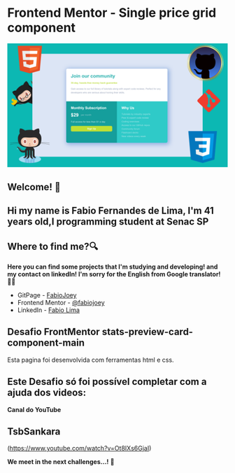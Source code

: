 # Frontend Mentor - Single price grid component

![Design preview for the Single price grid component coding challenge](./design/desktop-preview.png)

## Welcome! 👋

## Hi my name is Fabio Fernandes de Lima, I'm 41 years old,I programming student at Senac SP  

## Where to find me?🔍

**Here you can find some projects that I'm studying and developing! and my contact on linkedIn!
I'm sorry for the English from Google translator!**🤷‍♂️

- GitPage - [FabioJoey](https://fabiojoey.github.io/single-price-grid-component-master)
- Frontend Mentor - [@fabiojoey](https://www.frontendmentor.io/profile/fabiojoey)
- LinkedIn - [Fabio Lima](https://www.linkedin.com/in/fabio-fernandes-lima-a39105224/)

## Desafio FrontMentor stats-preview-card-component-main

Esta pagina foi desenvolvida com ferramentas html e css.

## Este Desafio só foi possível completar com a ajuda dos videos:
**Canal do YouTube**
## TsbSankara
(https://www.youtube.com/watch?v=Ot8IXs6GjaI)

**We meet in the next challenges...!** 🚀
